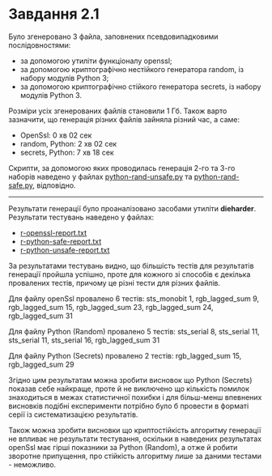 # Завдання 2.1

Було згенеровано 3 файла, заповнених псевдовипадковими послідовностями:
 - за допомогою утиліти функціоналу openssl;
 - за допомогою криптографічно нестійкого генератора random, із набору модулів Python 3;
 - за допомогою криптографічно стійкого генератора secrets, із набору модулів Python 3.

 Розміри усіх згенерованих файлів становили 1 Гб.
 Також варто зазначити, що генерація різних файлів зайняла різний час, а саме:
  - OpenSsl:         0 хв 02 сек
  - random, Python:  2 хв 02 сек
  - secrets, Python: 7 хв 18 сек

  Скрипти, за допомогою яких проводилась генерація 2-го та 3-го наборів наведено у файлах [python-rand-unsafe.py](python-rand-unsafe.py) та [python-rand-safe.py](python-rand-safe.py), відповідно.

  ---

  Результати генерації було проаналізовано засобами утиліти **dieharder**.
  Результати тестувань наведено у файлах:
   - [r-openssl-report.txt](r-openssl-report.txt)
   - [r-python-safe-report.txt](r-python-safe-report.txt)
   - [r-python-unsafe-report.txt](r-python-unsafe-report.txt)

  За результатами тестувань видно, що більшість тестів для результатів генерації пройшла успішно, проте для кожного зі способів є декілька провалених тестів, причому це різні тести для різних файлів.

  Для файлу openSsl провалено 6 тестів: sts_monobit 1, rgb_lagged_sum 9, rgb_lagged_sum 15, rgb_lagged_sum 23, rgb_lagged_sum 24, rgb_lagged_sum 31

  Для файлу Python (Random) провалено 5 тестів: sts_serial 8, sts_serial 11, sts_serial 11, sts_serial 16, rgb_lagged_sum 31

  Для файлу Python (Secrets) провалено 2 тестів: rgb_lagged_sum 15, rgb_lagged_sum 29

  Згідно цим результатам можна зробити висновок що Python (Secrets) показав себе найкраще, проте й не виключено що кількість помилок знаходиться в межах статистичної похибки і для більш-менш впевнених висновків подібні експерименти потрібно було б провести в форматі серії із систематизацією результатів.

  Також можна зробити висновки що криптостійкість алгоритму генерації не впливає не результати тестування, оскільки в наведених результатах openSsl має гірші показники за Python (Random), а отже й робити зворотне припущення, про стійкість алгоритму лише за даними тестами - неможливо.